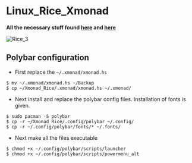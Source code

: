 # Linux_Rice_Xmonad

**All the necessary stuff found [here](https://github.com/VaughnValle/blue-sky/blob/master/README.md) and [here](https://github.com/miscellaneous-mice/Linux_Rice)**

![Rice_3](https://github.com/miscellaneous-mice/Xmonad_Rice/assets/79500624/b1e5527c-762c-40b9-ab24-4a793d840588)

## Polybar configuration
- First replace the ```~/.xmonad/xmonad.hs```
```
$ mv ~/.xmonad/xmonad.hs ~/Backup
$ cp ~/Xmonad_Rice/.xmonad/xmonad.hs ~/.xmonad/
```
- Next install and replace the polybar config files. Installation of fonts is given.
```
$ sudo pacman -S polybar
$ cp -r ~/Xmonad_Rice/.config/polybar ~/.config/
$ cp -r ~/.config/polybar/fonts/* ~/.fonts/
```
- Next make all the files executable
```
$ chmod +x ~/.config/polybar/scripts/launcher
$ chmod +x ~/.config/polybar/scripts/powermenu_alt
```
